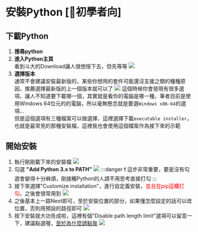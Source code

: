 # 安裝Python [🔰初學者向]

## 下載Python

1. **搜尋python**
2. **進入Python主頁**  
看到斗大的Download讓人很想按下去，但先等等
![](https://i.imgur.com/RITny8D.png)
3. **選擇版本**  
通常不會建議安裝最新版的，某些你想用的套件可能還沒支援之類的種種原因，推薦選擇最新版的上一個版本就可以了
![](https://i.imgur.com/xinDIub.png)
這個時候你會發現有很多選項，讓人不知道要下載哪一個，其實就是看你的電腦是哪一種，筆者目前是使用Windows 64位元的的電腦，所以毫無懸念就是要選`Windows x86-64`的選項...  
但是這個選項有三種檔案可以做選擇，這裡選擇下載`executable installer`，也就是最常見的那種安裝檔，這裡我也會使用這個檔案作為接下來的示範

## 開始安裝

1. 執行剛剛載下來的安裝檔
![](https://i.imgur.com/N0dvmB5.png)
2. 勾選 **"Add Python 3.x to PATH"**
![](https://i.imgur.com/0AsEFMG.png)
:::danger
:exclamation: 這步非常重要，要是沒有勾選會變得十分麻煩，剛接觸Python的人請不用思考直接打勾
:::
3. 接下來選擇"Customize installation"，進行自定義安裝，<font color = red>並且在pip這欄打勾</font>，之後會很常用到
![](https://i.imgur.com/SkdkcWu.png)
4. 之後基本上一路Next即可，至於安裝位置的部分，如果懂怎麼設定的話可以改位置，否則用預設的路徑即可
![](https://i.imgur.com/WJLqFab.png)
5. 按下安裝就大功告成啦，這裡有個"Disable path length limit"選項可以留意一下，建議點選喔，[至於為什麼請點我](https://www.delftstack.com/zh-tw/howto/python/disable-path-length-limit-python/)
![](https://i.imgur.com/Jdn2A08.png)
